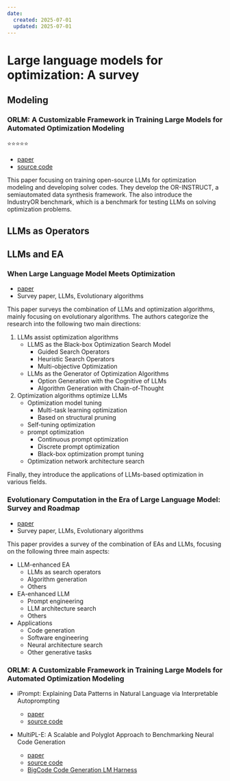 ```yaml
---
date:
  created: 2025-07-01
  updated: 2025-07-01
---
```



# Large language models for optimization: A survey

<!-- more -->

## Modeling

### ORLM: A Customizable Framework in Training Large Models for Automated Optimization Modeling

⭐️⭐️⭐️⭐️⭐️

- [paper](https://pubsonline.informs.org/doi/10.1287/opre.2024.1233)
- [source code](https://github.com/Cardinal-Operations/ORLM)

This paper focusing on training open-source LLMs for optimization modeling and developing solver codes. They develop the OR-INSTRUCT, a semiautomated data synthesis framework. The also introduce the IndustryOR benchmark, which is a benchmark for testing LLMs on solving optimization problems.

## LLMs as Operators



## LLMs and EA

### When Large Language Model Meets Optimization

- [paper](https://arxiv.org/abs/2405.10098)
- Survey paper, LLMs, Evolutionary algorithms

This paper surveys the combination of LLMs and optimization algorithms, mainly focusing on evolutionary algorithms. The authors categorize the research into the following two main directions:

1. LLMs assist optimization algorithms
   - LLMS as the Black-box Optimization Search Model
     - Guided Search Operators
     - Heuristic Search Operators
     - Multi-objective Optimization
   - LLMs as the Generator of Optimization Algorithms
     - Option Generation with the Cognitive of LLMs
     - Algorithm Generation with Chain-of-Thought
2. Optimization algorithms optimize LLMs
   - Optimization model tuning
     - Multi-task learning optimization
     - Based on structural pruning
   - Self-tuning optimization
   - prompt optimization
     - Continuous prompt optimization
     - Discrete prompt optimization
     - Black-box optimization prompt tuning
   - Optimization network architecture search

Finally, they introduce the applications of LLMs-based optimization in various fields.

### Evolutionary Computation in the Era of Large Language Model: Survey and Roadmap

- [paper](https://ieeexplore.ieee.org/document/10767756)
- Survey paper, LLMs, Evolutionary algorithms

This paper provides a survey of the combination of EAs and LLMs, focusing on the following three main aspects:

- LLM-enhanced EA
  - LLMs as search operators
  - Algorithm generation
  - Others
- EA-enhanced LLM
  - Prompt engineering
  - LLM architecture search
  - Others
- Applications
  - Code generation
  - Software engineering
  - Neural architecture search
  - Other generative tasks

### ORLM: A Customizable Framework in Training Large Models for Automated Optimization Modeling

- iPrompt: Explaining Data Patterns in Natural Language via Interpretable Autoprompting
  - [paper]((https://arxiv.org/abs/2210.01848))
  - [source code](https://github.com/csinva/iprompt)

- MultiPL-E: A Scalable and Polyglot Approach to Benchmarking Neural Code Generation
  - [paper](https://ieeexplore.ieee.org/abstract/document/10103177)
  - [source code](https://github.com/nuprl/MultiPL-E)
  - [BigCode Code Generation LM Harness](https://github.com/bigcode-project/bigcode-evaluation-harness)

